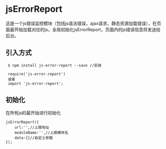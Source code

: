 # jsErrorReport

这是一个js错误监控模块（包括js语法错误，ajax请求，静态资源加载错误），在页面最开始加载对应的js，全局初始化jsErrorReport，页面内的js错误信息将发送给后台。

## 引入方式

     $ npm install js-error-report --save //安装

     require('js-error-report')
     或者
     import 'js-error-report';

## 初始化
在所有js的最开始进行初始化

    jsErrorReport({
        url:'',//上报地址
        moduleName:'',//上报模块名
        data:{}//自定义参数
    });
